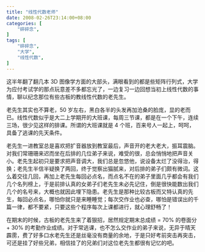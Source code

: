 ```yaml
---
title: "线性代数老师"
date: 2008-02-26T23:14:00+08:00
categories: [
    "碎碎念",
]
tags: [
    "碎碎念",
    "大学",
    "线性代数",
]
---
```


这半年翻了翻几本 3D 图像学方面的大部头，满眼看到的都是些矩阵行列式，大学为应付考试学的那点玩意差不多都忘光了，一边复习一边回想当初上线性代数的事情，聊以纪念那位有些古板的教线性代数的老先生。 

<!--more-->

老先生其实也不算老，50 岁左右，黑白各半的头发再加沧桑的脸庞，显的老而已。线性代数似乎是大二上学期开的大班课，每周三节课，都是在一个下午，连续三场，很少见这样的排课。所谓的大班课就是 4 个班，百来号人一起上，呵呵，具备了逃课的先天条件。

老先生一进教室总是喜欢把扩音器放到教室最后，声音开的老大老大，振耳震脑。对我们常珊珊来迟而坐在后排的几位弟子来说，难受的很，总会悄悄地把声音关小。老先生起初只是要求把声音调大，我们总是忽悠他，说设备太烂了没得治，得换；老先生半信半疑换了两回，终于觉察出猫腻来，对后排的弟子们颇有微词。这么着交往几回，再加上老先生每回必点名，而点名不在的弟子里面几乎都会有我们几个名列榜上，于是前排认真的女弟子们老先生未必先记住，倒是很快能数出我们几个的名号来，大概也就因此埋下隐患。老先生是那种比较古板而又特认真的先生，每回必点名，哪怕你就只是来睡睡觉；每次交作业也必查，哪怕是错误出的千篇一律，都不要紧，只要这些个程序每次上课都进行，就心理舒畅了！

在期末的时候，古板的老先生来了着狠招，居然规定期末总成绩 = 70% 的卷面分 + 30% 的考勤作业成绩。对于常逃课，也不怎么交作业的弟子来说，无异于晴天霹雳，费了好多口水老先生还是丝毫没有商量的余地，于是只好考前突击再突击，可还是挂了好些兄弟，相信挂了的兄弟们对这位老先生都很有记忆的吧。
